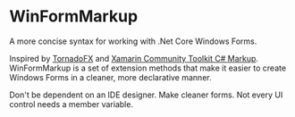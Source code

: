 # WinFormMarkup

A more concise syntax for working with .Net Core Windows Forms.

Inspired by [TornadoFX][1] and [Xamarin Community Toolkit C# Markup][2].  WinFormMarkup is a set of extension methods that make it easier to create Windows Forms in a cleaner, more declarative manner.

Don't be dependent on an IDE designer.  Make cleaner forms.  Not every UI control needs a member variable.

[1]: https://github.com/edvin/tornadofx
[2]: https://docs.microsoft.com/en-us/xamarin/community-toolkit/markup